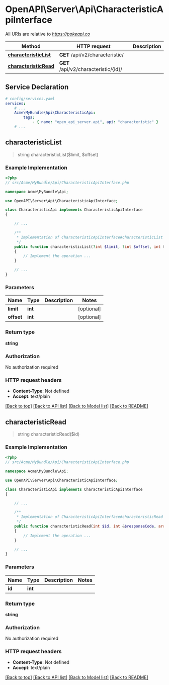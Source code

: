 # OpenAPI\Server\Api\CharacteristicApiInterface

All URIs are relative to *https://pokeapi.co*

Method | HTTP request | Description
------------- | ------------- | -------------
[**characteristicList**](CharacteristicApiInterface.md#characteristicList) | **GET** /api/v2/characteristic/ | 
[**characteristicRead**](CharacteristicApiInterface.md#characteristicRead) | **GET** /api/v2/characteristic/{id}/ | 


## Service Declaration
```yaml
# config/services.yaml
services:
    # ...
    Acme\MyBundle\Api\CharacteristicApi:
        tags:
            - { name: "open_api_server.api", api: "characteristic" }
    # ...
```

## **characteristicList**
> string characteristicList($limit, $offset)



### Example Implementation
```php
<?php
// src/Acme/MyBundle/Api/CharacteristicApiInterface.php

namespace Acme\MyBundle\Api;

use OpenAPI\Server\Api\CharacteristicApiInterface;

class CharacteristicApi implements CharacteristicApiInterface
{

    // ...

    /**
     * Implementation of CharacteristicApiInterface#characteristicList
     */
    public function characteristicList(?int $limit, ?int $offset, int &$responseCode, array &$responseHeaders): array|object|null
    {
        // Implement the operation ...
    }

    // ...
}
```

### Parameters

Name | Type | Description  | Notes
------------- | ------------- | ------------- | -------------
 **limit** | **int**|  | [optional]
 **offset** | **int**|  | [optional]

### Return type

**string**

### Authorization

No authorization required

### HTTP request headers

 - **Content-Type**: Not defined
 - **Accept**: text/plain

[[Back to top]](#) [[Back to API list]](../../README.md#documentation-for-api-endpoints) [[Back to Model list]](../../README.md#documentation-for-models) [[Back to README]](../../README.md)

## **characteristicRead**
> string characteristicRead($id)



### Example Implementation
```php
<?php
// src/Acme/MyBundle/Api/CharacteristicApiInterface.php

namespace Acme\MyBundle\Api;

use OpenAPI\Server\Api\CharacteristicApiInterface;

class CharacteristicApi implements CharacteristicApiInterface
{

    // ...

    /**
     * Implementation of CharacteristicApiInterface#characteristicRead
     */
    public function characteristicRead(int $id, int &$responseCode, array &$responseHeaders): array|object|null
    {
        // Implement the operation ...
    }

    // ...
}
```

### Parameters

Name | Type | Description  | Notes
------------- | ------------- | ------------- | -------------
 **id** | **int**|  |

### Return type

**string**

### Authorization

No authorization required

### HTTP request headers

 - **Content-Type**: Not defined
 - **Accept**: text/plain

[[Back to top]](#) [[Back to API list]](../../README.md#documentation-for-api-endpoints) [[Back to Model list]](../../README.md#documentation-for-models) [[Back to README]](../../README.md)

